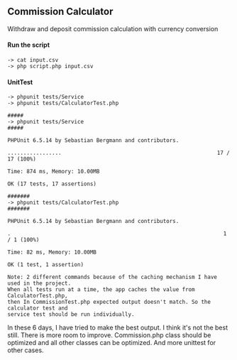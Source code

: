 ## **Commission Calculator**

Withdraw and deposit commission calculation with currency conversion

#### Run the script

````
-> cat input.csv
-> php script.php input.csv
````


#### UnitTest
````
-> phpunit tests/Service
-> phpunit tests/CalculatorTest.php
````

````
#####
-> phpunit tests/Service
#####

PHPUnit 6.5.14 by Sebastian Bergmann and contributors.

.................                                                 17 / 17 (100%)

Time: 874 ms, Memory: 10.00MB

OK (17 tests, 17 assertions)

#######
-> phpunit tests/CalculatorTest.php
#######

PHPUnit 6.5.14 by Sebastian Bergmann and contributors.

.                                                                   1 / 1 (100%)

Time: 82 ms, Memory: 10.00MB

OK (1 test, 1 assertion)

````

````
Note: 2 different commands because of the caching mechanism I have used in the project. 
When all tests run at a time, the app caches the value from CalculatorTest.php, 
then In CommissionTest.php expected output doesn't match. So the calculator test and 
service test should be run individually.
````

In these 6 days, I have tried to make the best output. I think it's not the best still. There is more room to improve. Commission.php class should be optimized and all other classes can be optimized. And more unittest for other cases. 
